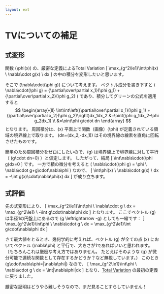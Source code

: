 ```yaml
---
layout: ext
---
```

# TVについての補足

## 式変形

関数 \(\phi(x)\) の、厳密な定義によるTotal Variation
\[
\max_{g^2\le1}\int\phi(x) \ \nabla\cdot g(x) \ dx
\]
の中の積分を変形したいと思います。

そこで \(\nabla\cdot(\phi g)\) について考えます。
ベクトル成分を書き下すと
\(
\nabla\cdot(\phi g) =
  {\partial\over\partial x_1}(\phi g_1) +
  {\partial\over\partial x_2}(\phi g_2)
\)
であり、積分してグリーンの公式を適用すると
$$
\begin{array}{ll}
\int\int\left({\partial\over\partial x_1}(\phi g_1)
             +{\partial\over\partial x_2}(\phi g_2)\right)dx_1dx_2
&=\oint(\phi g_1dx_2-\phi g_2dx_1) \\
&=\oint\phi g\cdot dn
\end{array}
$$
となります。
周回積分は、\(x\) 平面上で関数（画像）\(\phi\) が定義されている領域の境界線上で取ります。
\(dn=(dx_2,-dx_1)\) はその境界線の線素を直角に回転させたものです。

簡単のため周回積分をゼロにしたいので、\(g\) は境界線上で境界線に対して平行（ \(g\cdot dn=0\) ）と仮定します。 
したがって、結局
\[
\int\nabla\cdot(\phi g)dx=0
\]
です。
一方で積の微分を考えると
\(
\nabla\cdot(\phi g) = \phi \ \nabla\cdot g+g\cdot\nabla\phi
\)
なので、
\[
\int\phi(x) \ \nabla\cdot g(x) \ dx = -\int g(x)\cdot\nabla\phi(x) dx
\]
が成り立ちます。

## 式評価

先の式変形により、
\[
  \max_{g^2\le1}\int\phi \ \nabla\cdot g \ dx
= \max_{g^2\le1} \ -\int g\cdot\nabla\phi dx
\]
となります。
ここでベクトル \(g\) は半径1の円盤上にあるので \(g \leftrightarrow -g\) としても一緒です：
\[
  \max_{g^2\le1}\int\phi \ \nabla\cdot g \ dx
= \max_{g^2\le1}\int g\cdot\nabla\phi dx
\]

さて最大値をとるとき、幾何学的に考えれば、ベクトル \(g\) が全ての点 \(x\) においてベクトル \(\nabla\phi\) と平行で、大きさが1であればいいと思われます。
（もちろんこれは厳密な考え方ではありません。
たとえばそのような \(g\) が微分可能で連続な関数として存在するかどうか？など無視しています。）
このとき \(g\cdot\nabla\phi=|\nabla\phi|\) なので、
\[
  \max_{g^2\le1}\int\phi \ \nabla\cdot g \ dx
= \int|\nabla\phi|dx
\]
となり、[Total Variation](TV) の最初の定義に戻りました。

厳密な証明はどうやら難しそうなので、まだ見ることすらしていません！
